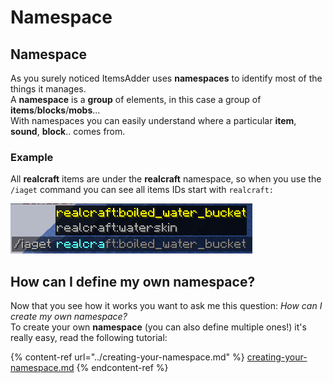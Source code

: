 # Namespace

## Namespace

As you surely noticed ItemsAdder uses **namespaces** to identify most of the things it manages.\
A **namespace** is a **group** of elements, in this case a group of **items**/**blocks**/**mobs**... \
With namespaces you can easily understand where a particular **item**, **sound**, **block**.. comes from.

### Example

All **realcraft** items are under the **realcraft** namespace, so when you use the `/iaget` command you can see all items IDs start with `realcraft:`

![](<../../../../.gitbook/assets/image (7).png>)

## How can I define my own namespace?

Now that you see how it works you want to ask me this question: _How can I create my own namespace?_\
To create your own **namespace** (you can also define multiple ones!) it's really easy, read the following tutorial:

{% content-ref url="../creating-your-namespace.md" %}
[creating-your-namespace.md](../creating-your-namespace.md)
{% endcontent-ref %}






